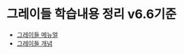 # 그레이들 학습내용 정리 v6.6기준

* [그레이들 메뉴얼](https://docs.gradle.org/current/userguide/userguide.html)  
* [그레이들 개념](https://docs.gradle.org/current/userguide/what_is_gradle.html#what_is_gradle)

